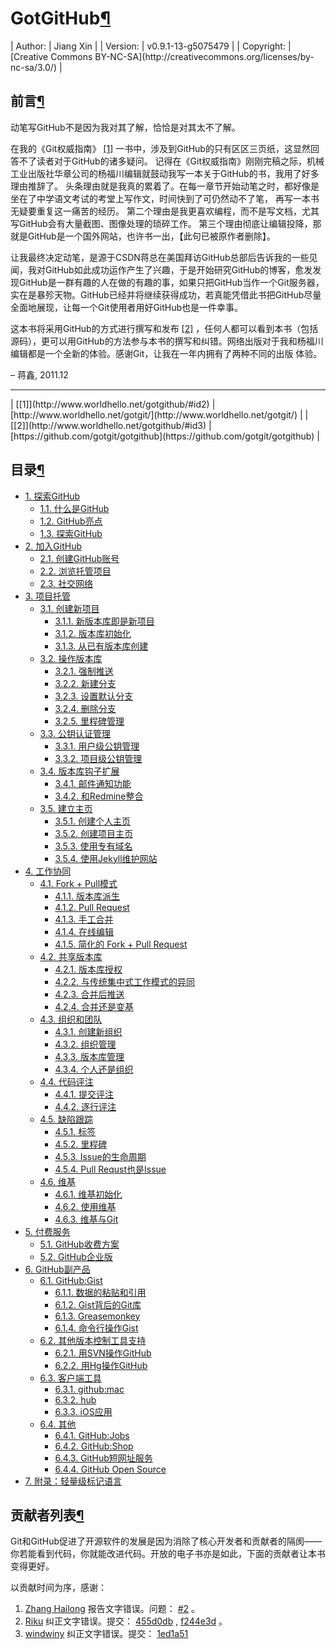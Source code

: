 # GotGitHub[¶](http://www.worldhello.net/gotgithub/#gotgithub "永久链接至标题")

<colgroup><col> <col></colgroup>
| Author: | Jiang Xin |
| Version: | v0.9.1-13-g5075479 |
| Copyright: | [Creative Commons BY-NC-SA](http://creativecommons.org/licenses/by-nc-sa/3.0/) |

<div>

## 前言[¶](http://www.worldhello.net/gotgithub/#id1 "永久链接至标题")

动笔写GitHub不是因为我对其了解，恰恰是对其太不了解。

在我的《Git权威指南》 [[1]](http://www.worldhello.net/gotgithub/#id4) 一书中，涉及到GitHub的只有区区三页纸，这显然回答不了读者对于GitHub的诸多疑问。 记得在《Git权威指南》刚刚完稿之际，机械工业出版社华章公司的杨福川编辑就鼓动我写一本关于GitHub的书，我用了好多理由推辞了。 头条理由就是我真的累着了。在每一章节开始动笔之时，都好像是坐在了中学语文考试的考堂上写作文，时间快到了可仍然动不了笔， 再写一本书无疑要重复这一痛苦的经历。 第二个理由是我更喜欢编程，而不是写文档，尤其写GitHub会有大量截图、图像处理的琐碎工作。 第三个理由彻底让编辑投降，那就是GitHub是一个国外网站，也许书一出，【此句已被原作者删除】。

让我最终决定动笔，是源于CSDN蒋总在美国拜访GitHub总部后告诉我的一些见闻，我对GitHub如此成功运作产生了兴趣，于是开始研究GitHub的博客，愈发发现GitHub是一群有趣的人在做的有趣的事，如果只把GitHub当作一个Git服务器，实在是暴殄天物。GitHub已经并将继续获得成功，若真能凭借此书把GitHub尽量全面地展现，让每一个Git使用者用好GitHub也是一件幸事。

这本书将采用GitHub的方式进行撰写和发布 [[2]](http://www.worldhello.net/gotgithub/#id5) ，任何人都可以看到本书（包括源码），更可以用GitHub的方法参与本书的撰写和纠错。网络出版对于我和杨福川编辑都是一个全新的体验。感谢Git，让我在一年内拥有了两种不同的出版
体验。
> 
– 蒋鑫, 2011.12

* * *

<colgroup><col><col></colgroup>
| [[1]](http://www.worldhello.net/gotgithub/#id2) | [http://www.worldhello.net/gotgit/](http://www.worldhello.net/gotgit/) |

<colgroup><col><col></colgroup>
| [[2]](http://www.worldhello.net/gotgithub/#id3) | [https://github.com/gotgit/gotgithub](https://github.com/gotgit/gotgithub) |

</div>

<div>

## 目录[¶](http://www.worldhello.net/gotgithub/#id6 "永久链接至标题")

<div>

*   [1\. 探索GitHub](http://www.worldhello.net/gotgithub/01-explore-github/index.html)
    *   [1.1\. 什么是GitHub](http://www.worldhello.net/gotgithub/01-explore-github/010-what-is-github.html)
    *   [1.2\. GitHub亮点](http://www.worldhello.net/gotgithub/01-explore-github/020-github-hightlights.html)
    *   [1.3\. 探索GitHub](http://www.worldhello.net/gotgithub/01-explore-github/030-explore-github.html)
*   [2\. 加入GitHub](http://www.worldhello.net/gotgithub/02-join-github/index.html)
    *   [2.1\. 创建GitHub账号](http://www.worldhello.net/gotgithub/02-join-github/010-account-setup.html)
    *   [2.2\. 浏览托管项目](http://www.worldhello.net/gotgithub/02-join-github/020-browse-repo.html)
    *   [2.3\. 社交网络](http://www.worldhello.net/gotgithub/02-join-github/030-be-social.html)
*   [3\. 项目托管](http://www.worldhello.net/gotgithub/03-project-hosting/index.html)
    *   [3.1\. 创建新项目](http://www.worldhello.net/gotgithub/03-project-hosting/010-new-project.html)
        *   [3.1.1\. 新版本库即是新项目](http://www.worldhello.net/gotgithub/03-project-hosting/010-new-project.html#new-repo)
        *   [3.1.2\. 版本库初始化](http://www.worldhello.net/gotgithub/03-project-hosting/010-new-project.html#init-by-clone)
        *   [3.1.3\. 从已有版本库创建](http://www.worldhello.net/gotgithub/03-project-hosting/010-new-project.html#init-by-push)
    *   [3.2\. 操作版本库](http://www.worldhello.net/gotgithub/03-project-hosting/020-repo-operation.html)
        *   [3.2.1\. 强制推送](http://www.worldhello.net/gotgithub/03-project-hosting/020-repo-operation.html#noff-push)
        *   [3.2.2\. 新建分支](http://www.worldhello.net/gotgithub/03-project-hosting/020-repo-operation.html#new-branch)
        *   [3.2.3\. 设置默认分支](http://www.worldhello.net/gotgithub/03-project-hosting/020-repo-operation.html#default-branch)
        *   [3.2.4\. 删除分支](http://www.worldhello.net/gotgithub/03-project-hosting/020-repo-operation.html#del-branch)
        *   [3.2.5\. 里程碑管理](http://www.worldhello.net/gotgithub/03-project-hosting/020-repo-operation.html#git-tags)
    *   [3.3\. 公钥认证管理](http://www.worldhello.net/gotgithub/03-project-hosting/030-repo-authz.html)
        *   [3.3.1\. 用户级公钥管理](http://www.worldhello.net/gotgithub/03-project-hosting/030-repo-authz.html#pubkeys)
        *   [3.3.2\. 项目级公钥管理](http://www.worldhello.net/gotgithub/03-project-hosting/030-repo-authz.html#deploy-keys)
    *   [3.4\. 版本库钩子扩展](http://www.worldhello.net/gotgithub/03-project-hosting/040-repo-hooks.html)
        *   [3.4.1\. 邮件通知功能](http://www.worldhello.net/gotgithub/03-project-hosting/040-repo-hooks.html#mail-notify-hook)
        *   [3.4.2\. 和Redmine整合](http://www.worldhello.net/gotgithub/03-project-hosting/040-repo-hooks.html#redmine)
    *   [3.5\. 建立主页](http://www.worldhello.net/gotgithub/03-project-hosting/050-homepage.html)
        *   [3.5.1\. 创建个人主页](http://www.worldhello.net/gotgithub/03-project-hosting/050-homepage.html#user-homepage)
        *   [3.5.2\. 创建项目主页](http://www.worldhello.net/gotgithub/03-project-hosting/050-homepage.html#project-homepage)
        *   [3.5.3\. 使用专有域名](http://www.worldhello.net/gotgithub/03-project-hosting/050-homepage.html#dedicate-domain)
        *   [3.5.4\. 使用Jekyll维护网站](http://www.worldhello.net/gotgithub/03-project-hosting/050-homepage.html#jekyll)
*   [4\. 工作协同](http://www.worldhello.net/gotgithub/04-work-with-others/index.html)
    *   [4.1\. Fork + Pull模式](http://www.worldhello.net/gotgithub/04-work-with-others/010-fork-and-pull.html)
        *   [4.1.1\. 版本库派生](http://www.worldhello.net/gotgithub/04-work-with-others/010-fork-and-pull.html#fork)
        *   [4.1.2\. Pull Request](http://www.worldhello.net/gotgithub/04-work-with-others/010-fork-and-pull.html#pull-request)
        *   [4.1.3\. 手工合并](http://www.worldhello.net/gotgithub/04-work-with-others/010-fork-and-pull.html#merge-by-hands)
        *   [4.1.4\. 在线编辑](http://www.worldhello.net/gotgithub/04-work-with-others/010-fork-and-pull.html#online-edit)
        *   [4.1.5\. 简化的 Fork + Pull Request](http://www.worldhello.net/gotgithub/04-work-with-others/010-fork-and-pull.html#fork-pull-request)
    *   [4.2\. 共享版本库](http://www.worldhello.net/gotgithub/04-work-with-others/020-shared-repo.html)
        *   [4.2.1\. 版本库授权](http://www.worldhello.net/gotgithub/04-work-with-others/020-shared-repo.html#collaborators)
        *   [4.2.2\. 与传统集中式工作模式的异同](http://www.worldhello.net/gotgithub/04-work-with-others/020-shared-repo.html#central-model)
        *   [4.2.3\. 合并后推送](http://www.worldhello.net/gotgithub/04-work-with-others/020-shared-repo.html#merge-and-push)
        *   [4.2.4\. 合并还是变基](http://www.worldhello.net/gotgithub/04-work-with-others/020-shared-repo.html#rebase-and-push)
    *   [4.3\. 组织和团队](http://www.worldhello.net/gotgithub/04-work-with-others/030-organization.html)
        *   [4.3.1\. 创建新组织](http://www.worldhello.net/gotgithub/04-work-with-others/030-organization.html#new-org)
        *   [4.3.2\. 组织管理](http://www.worldhello.net/gotgithub/04-work-with-others/030-organization.html#org-settings)
        *   [4.3.3\. 版本库管理](http://www.worldhello.net/gotgithub/04-work-with-others/030-organization.html#org-repo-mgmt)
        *   [4.3.4\. 个人还是组织](http://www.worldhello.net/gotgithub/04-work-with-others/030-organization.html#pros-of-org)
    *   [4.4\. 代码评注](http://www.worldhello.net/gotgithub/04-work-with-others/040-code-review.html)
        *   [4.4.1\. 提交评注](http://www.worldhello.net/gotgithub/04-work-with-others/040-code-review.html#commit-comments)
        *   [4.4.2\. 逐行评注](http://www.worldhello.net/gotgithub/04-work-with-others/040-code-review.html#line-comments)
    *   [4.5\. 缺陷跟踪](http://www.worldhello.net/gotgithub/04-work-with-others/050-issue.html)
        *   [4.5.1\. 标签](http://www.worldhello.net/gotgithub/04-work-with-others/050-issue.html#labels)
        *   [4.5.2\. 里程碑](http://www.worldhello.net/gotgithub/04-work-with-others/050-issue.html#milestone)
        *   [4.5.3\. Issue的生命周期](http://www.worldhello.net/gotgithub/04-work-with-others/050-issue.html#issue)
        *   [4.5.4\. Pull Requst也是Issue](http://www.worldhello.net/gotgithub/04-work-with-others/050-issue.html#pull-requstissue)
    *   [4.6\. 维基](http://www.worldhello.net/gotgithub/04-work-with-others/060-wiki.html)
        *   [4.6.1\. 维基初始化](http://www.worldhello.net/gotgithub/04-work-with-others/060-wiki.html#wiki-init)
        *   [4.6.2\. 使用维基](http://www.worldhello.net/gotgithub/04-work-with-others/060-wiki.html#use-wiki)
        *   [4.6.3\. 维基与Git](http://www.worldhello.net/gotgithub/04-work-with-others/060-wiki.html#git)
*   [5\. 付费服务](http://www.worldhello.net/gotgithub/05-commercial-github/index.html)
    *   [5.1\. GitHub收费方案](http://www.worldhello.net/gotgithub/05-commercial-github/non-free-plans.html)
    *   [5.2\. GitHub企业版](http://www.worldhello.net/gotgithub/05-commercial-github/github-enterprise.html)
*   [6\. GitHub副产品](http://www.worldhello.net/gotgithub/06-side-projects/index.html)
    *   [6.1\. GitHub:Gist](http://www.worldhello.net/gotgithub/06-side-projects/gist.html)
        *   [6.1.1\. 数据的粘贴和引用](http://www.worldhello.net/gotgithub/06-side-projects/gist.html#paste)
        *   [6.1.2\. Gist背后的Git库](http://www.worldhello.net/gotgithub/06-side-projects/gist.html#gistgit)
        *   [6.1.3\. Greasemonkey](http://www.worldhello.net/gotgithub/06-side-projects/gist.html#greasemonkey)
        *   [6.1.4\. 命令行操作Gist](http://www.worldhello.net/gotgithub/06-side-projects/gist.html#gist-cli)
    *   [6.2\. 其他版本控制工具支持](http://www.worldhello.net/gotgithub/06-side-projects/other-scm.html)
        *   [6.2.1\. 用SVN操作GitHub](http://www.worldhello.net/gotgithub/06-side-projects/svn.html)
        *   [6.2.2\. 用Hg操作GitHub](http://www.worldhello.net/gotgithub/06-side-projects/hg-git.html)
    *   [6.3\. 客户端工具](http://www.worldhello.net/gotgithub/06-side-projects/tools.html)
        *   [6.3.1\. github:mac](http://www.worldhello.net/gotgithub/06-side-projects/github-mac.html)
        *   [6.3.2\. hub](http://www.worldhello.net/gotgithub/06-side-projects/hub.html)
        *   [6.3.3\. iOS应用](http://www.worldhello.net/gotgithub/06-side-projects/ios.html)
    *   [6.4\. 其他](http://www.worldhello.net/gotgithub/06-side-projects/others.html)
        *   [6.4.1\. GitHub:Jobs](http://www.worldhello.net/gotgithub/06-side-projects/jobs.html)
        *   [6.4.2\. GitHub:Shop](http://www.worldhello.net/gotgithub/06-side-projects/shop.html)
        *   [6.4.3\. GitHub短网址服务](http://www.worldhello.net/gotgithub/06-side-projects/short-url.html)
        *   [6.4.4\. GitHub Open Source](http://www.worldhello.net/gotgithub/06-side-projects/opensource.html)
*   [7\. 附录：轻量级标记语言](http://www.worldhello.net/gotgithub/appendix/markups.html)

</div>

</div>

<div>

## 贡献者列表[¶](http://www.worldhello.net/gotgithub/#id7 "永久链接至标题")

Git和GitHub促进了开源软件的发展是因为消除了核心开发者和贡献者的隔阂——你若能看到代码，你就能改进代码。开放的电子书亦是如此，下面的贡献者让本书变得更好。

以贡献时间为序，感谢：

1.  [Zhang Hailong](https://github.com/zhhailon) 报告文字错误。问题： [#2](https://github.com/gotgit/gotgithub/issues/2) 。
2.  [Riku](https://github.com/riku) 纠正文字错误。提交： [455d0db](https://github.com/gotgit/gotgithub/commit/455d0db) , [f244e3d](https://github.com/gotgit/gotgithub/commit/f244e3d) 。
3.  [windwiny](https://github.com/windwiny) 纠正文字错误。提交： [1ed1a51](https://github.com/gotgit/gotgithub/commit/1ed1a51)

</div>

</div>

</div>

</div>

</div>

</div>

</div>

</div>

</div>